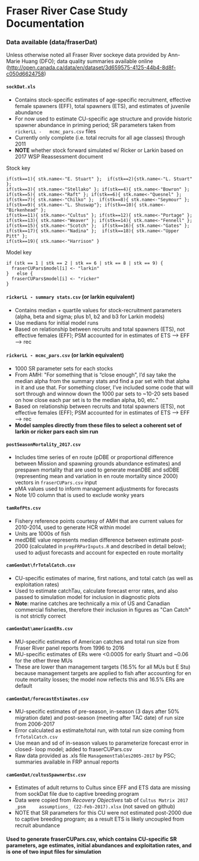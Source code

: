 # Fraser River Case Study Documentation #

### Data available (data/fraserDat)
Unless otherwise noted all Fraser River sockeye data provided by Ann-Marie Huang (DFO); data quality summaries available online (http://open.canada.ca/data/en/dataset/3d659575-4125-44b4-8d8f-c050d6624758)

#### `sockDat.xls`
-	Contains stock-specific estimates of age-specific recruitment, effective 	female spawners (EFF), total spawners (ETS), and estimates of juvenile 	abundance
-	For now used to estimate CU-specific age structure and provide historic  	spawner abundance in priming period; SR parameters taken from `rickerLL - 	mcmc_pars.csv` files
-	Currently only complete (i.e. total recruits for all age classes) through 2011
-	**NOTE** whether stock forward simulated w/ Ricker or Larkin based on 2017 WSP 	Reassessment document

Stock key

	if(stk==1){ stk.name<-"E. Stuart" };  if(stk==2){stk.name<-"L. Stuart" };
	if(stk==3){ stk.name<-"Stellako" }; if(stk==4){ stk.name<-"Bowron" };  
	if(stk==5){ stk.name<-"Raft" }; if(stk==6){ stk.name<-"Quesnel" }; 
	if(stk==7){ stk.name<-"Chilko" };  if(stk==8){ stk.name<-"Seymour" }; 
	if(stk==9){ stk.name<-"L. Shuswap"}; if(stk==10){ stk.name<-"Birkenhead" }; 
	if(stk==11){ stk.name<-"Cultus" }; if(stk==12){ stk.name<-"Portage" };  
	if(stk==13){ stk.name<-"Weaver" }; if(stk==14){ stk.name<-"Fennell" }; 
	if(stk==15){ stk.name<-"Scotch" };  if(stk==16){ stk.name<-"Gates" };  
	if(stk==17){ stk.name<-"Nadina" };  if(stk==18){ stk.name<-"Upper Pitt" };  
	if(stk==19){ stk.name<-"Harrison" }

Model key

    if (stk == 1 | stk == 2 | stk == 6 | stk == 8 | stk == 9) {
	  fraserCUPars$model[i] <- "larkin"
	}	else {
	  fraserCUPars$model[i] <- "ricker"
	}

#### `rickerLL - summary stats.csv` (or larkin equivalent)
-	Contains median + quartile values for stock-recruitment parameters (alpha, beta 	and sigma; plus b1, b2 and b3 for Larkin models)
-	Use medians for initial model runs
-	Based on relationship between recruits and total spawners (ETS), not effective females (EFF); PSM accounted for in estimates of ETS --> EFF --> rec

#### `rickerLL - mcmc_pars.csv` (or larkin equivalent)
-	1000 SR parameter sets for each stocks
-	From AMH: "For something that is “close enough”, I’d say take the median alpha 	from the summary stats and find a par set with that alpha in it and use that. 	For something closer, I’ve included some code that will sort through and winnow 	down the 1000 par sets to ~10-20 sets based on how close each par set is to the	median alpha, b0, etc."
-	Based on relationship between recruits and total spawners (ETS), not effective 	females (EFF); PSM accounted for in estimates of ETS --> EFF --> rec 
-	**Model samples directly from these files to select a coherent set of larkin or 	ricker pars each sim run**

#### `postSeasonMortality_2017.csv`
-	Includes time series of en route (pDBE or proportional difference between 	Mission and spawning grounds abundance estimates) and prespawn mortality that 	are used to generate meanDBE and sdDBE (representing mean and variation in en 	route mortality since 2000) vectors in `fraserCUPars.csv` input
-	pMA values used to inform management adjustments for forecasts
-	Note 1/0 column that is used to exclude wonky years

#### `tamRefPts.csv`
-	Fishery reference points courtesy of AMH that are current values for 2010-2014, 	used to generate HCR within model
-	Units are 1000s of fish
-	medDBE value represents median difference between estimate post-2000 (calculated 	in `prepFRParInputs.R` and described in detail below); used to adjust forecasts 	and account for expected en route mortality

#### `camGenDat\frTotalCatch.csv`
-	CU-specific estimates of marine, first nations, and total catch (as well as 	exploitation rates)
-	Used to estimate catchTau, calculate forecast error rates, and also passed to 	simulation model for inclusion in diagnostic plots
-	**Note**: marine catches are technically a mix of US and Canadian commercial 	fisheries, therefore their inclusion in figures as "Can Catch" is not strictly 	correct

#### `camGenDat\americanERs.csv`
-	MU-specific estimates of American catches and total run size from Fraser River 	panel reports from 1996 to 2016
-	MU-specific estimates of ERs were <0.0005 for early Stuart and ~0.06 for the 	other three MUs
-	These are lower than management targets (16.5% for all MUs but E Stu) because 	management targets are applied to fish after accounting for en route mortality 	losses; the model now reflects this and 16.5% ERs are default 

#### `camGenDat/forecastEstimates.csv`
-	MU-specific estimates of pre-season, in-season (3 days after 50% migration 	date) and post-season (meeting after TAC date) of run size from 2006-2017
-	Error calculated as estimate/total run, with total run size coming from 	`frTotalCatch.csv`
-	Use mean and sd of in-season values to parameterize forecast error in closed-	loop model; added to fraserCUPars.csv
-	Raw data provided as .xls file `ManagementTables2005-2017` by PSC; summaries 	available in FRP annual reports

#### `camGenDat/cultusSpawnerEsc.csv`
-	Estimates of adult returns to Cultus since EFF and ETS data are missing from 	sockDat file due to captive breeding program
-	Data were copied from *Recovery Objectives* tab of `Cultus Matrix 2017 _psm 	assumptions_ (22-Feb-2017).xlsx` (not saved on github)
-	NOTE that SR parameters for this CU were not estimated post-2000 due to captive 	breeding program; as a result ETS is likely uncoupled from recruit abundance

#### Used to generate fraserCUPars.csv, which contains CU-specific SR parameters, age estimates, initial abundances and exploitation rates, and is one of two input files for simulation